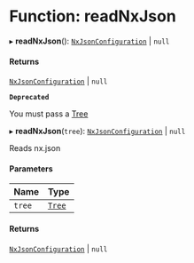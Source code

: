 # Function: readNxJson

▸ **readNxJson**(): [`NxJsonConfiguration`](../../devkit/documents/NxJsonConfiguration) \| `null`

#### Returns

[`NxJsonConfiguration`](../../devkit/documents/NxJsonConfiguration) \| `null`

**`Deprecated`**

You must pass a [Tree](../../devkit/documents/Tree)

▸ **readNxJson**(`tree`): [`NxJsonConfiguration`](../../devkit/documents/NxJsonConfiguration) \| `null`

Reads nx.json

#### Parameters

| Name   | Type                                  |
| :----- | :------------------------------------ |
| `tree` | [`Tree`](../../devkit/documents/Tree) |

#### Returns

[`NxJsonConfiguration`](../../devkit/documents/NxJsonConfiguration) \| `null`

